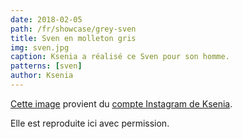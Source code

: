 ```yaml
---
date: 2018-02-05
path: /fr/showcase/grey-sven
title: Sven en molleton gris
img: sven.jpg
caption: Ksenia a réalisé ce Sven pour son homme.
patterns: [sven]
author: Ksenia
---
```


[Cette image](https://www.instagram.com/p/BehvZ1fj4yo/) 
provient du [compte Instagram de Ksenia](https://www.instagram.com/owl.laughing/).

Elle est reproduite ici avec permission.
